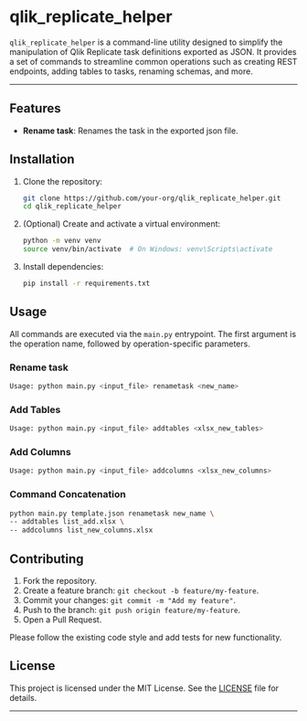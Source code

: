 # qlik_replicate_helper

`qlik_replicate_helper` is a command-line utility designed to simplify the manipulation of Qlik Replicate task definitions exported as JSON. It provides a set of commands to streamline common operations such as creating REST endpoints, adding tables to tasks, renaming schemas, and more.

---

## Features

- **Rename task**: Renames the task in the exported json file.

## Installation

1. Clone the repository:
   ```bash
   git clone https://github.com/your-org/qlik_replicate_helper.git
   cd qlik_replicate_helper
   ```
2. (Optional) Create and activate a virtual environment:
   ```bash
   python -m venv venv
   source venv/bin/activate  # On Windows: venv\Scripts\activate
   ```
3. Install dependencies:
   ```bash
   pip install -r requirements.txt
   ```

## Usage

All commands are executed via the `main.py` entrypoint. The first argument is the operation name, followed by operation-specific parameters.

### Rename task

```bash
Usage: python main.py <input_file> renametask <new_name>
```
### Add Tables

```bash
Usage: python main.py <input_file> addtables <xlsx_new_tables>
```
### Add Columns

```bash
Usage: python main.py <input_file> addcolumns <xlsx_new_columns>
```

### Command Concatenation

```bash
python main.py template.json renametask new_name \
-- addtables list_add.xlsx \
-- addcolumns list_new_columns.xlsx
```


## Contributing

1. Fork the repository.
2. Create a feature branch: `git checkout -b feature/my-feature`.
3. Commit your changes: `git commit -m "Add my feature"`.
4. Push to the branch: `git push origin feature/my-feature`.
5. Open a Pull Request.

Please follow the existing code style and add tests for new functionality.

## License

This project is licensed under the MIT License. See the [LICENSE](LICENSE) file for details.

---
